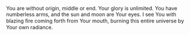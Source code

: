 You are without origin, middle or end. Your glory is unlimited. You have numberless arms, and the sun and moon are Your eyes. I see You with blazing ﬁre coming forth from Your mouth, burning this entire universe by Your own radiance.
